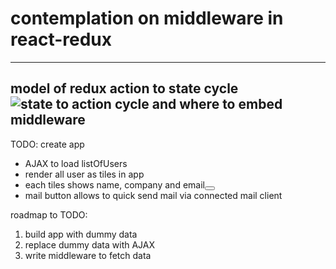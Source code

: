 # contemplation on middleware in react-redux
---
model of redux action to state cycle
![state to action cycle](http://i.imgur.com/U0sRiFd.png)
and where to embed middleware
---
TODO: create app
- AJAX to load listOfUsers
- render all user as tiles in app
- each tiles shows name, company and email<button>
- mail button allows to quick send mail via connected mail client

roadmap to TODO:
1. build app with dummy data
2. replace dummy data with AJAX
3. write middleware to fetch data
